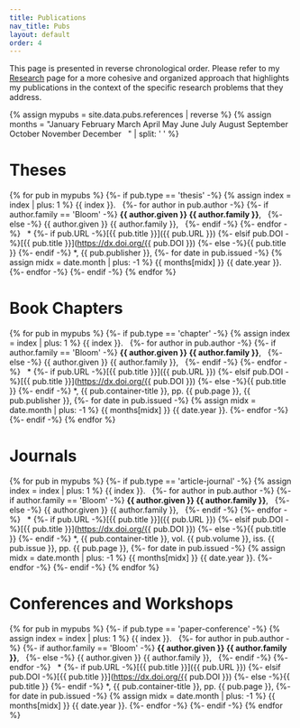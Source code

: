 ```yaml
---
title: Publications
nav_title: Pubs
layout: default
order: 4
---
```


This page is presented in reverse chronological order. 
Please refer to my [Research](./research.html) page for a more
cohesive and organized approach that highlights my publications in the context
of the specific research problems that they address.

<!--
# Notice

This material is presented to ensure timely dissemination of scholarly and
technical work. Copyright and all rights therein are retained by authors or by
other copyright holders. All persons copying this information are expected to
adhere to the terms and constraints invoked by each author's copyright. In most
cases, these works **may not be reposted** without the explicit permission
of the copyright holder.

# Publications
-->


{% assign mypubs = site.data.pubs.references | reverse %}
{% assign months = "January February March April May June July August September October November December &nbsp; " | split: ' ' %}

# Theses
{% for pub in mypubs %}
{%- if pub.type == 'thesis' -%}
{% assign index = index | plus: 1 %}
{{ index }}. &nbsp; 
  {%- for author in pub.author -%}
    {%- if author.family == 'Bloom' -%}
    **{{ author.given }} {{ author.family }}**, &nbsp;
    {%- else -%}
    {{ author.given }} {{ author.family }}, &nbsp;
    {%- endif -%}
  {%- endfor -%}
  &nbsp; *
  {%- if pub.URL -%}[{{ pub.title }}]({{ pub.URL }})
  {%- elsif pub.DOI -%}[{{ pub.title }}](https://dx.doi.org/{{ pub.DOI }})
  {%- else -%}{{ pub.title }}
  {%- endif -%}
  *,
  {{ pub.publisher }},
  {%- for date in pub.issued -%}
    {% assign midx = date.month | plus: -1 %}
    {{ months[midx] }}
    {{ date.year }}.
  {%- endfor -%}
{%- endif -%}
{% endfor %}

# Book Chapters
{% for pub in mypubs %}
{%- if pub.type == 'chapter' -%}
{% assign index = index | plus: 1 %}
{{ index }}. &nbsp; 
  {%- for author in pub.author -%}
    {%- if author.family == 'Bloom' -%}
    **{{ author.given }} {{ author.family }}**, &nbsp;
    {%- else -%}
    {{ author.given }} {{ author.family }}, &nbsp;
    {%- endif -%}
  {%- endfor -%}
  &nbsp; *
  {%- if pub.URL -%}[{{ pub.title }}]({{ pub.URL }})
  {%- elsif pub.DOI -%}[{{ pub.title }}](https://dx.doi.org/{{ pub.DOI }})
  {%- else -%}{{ pub.title }}
  {%- endif -%}
  *,
  {{ pub.container-title }},
  pp. {{ pub.page }},
  {{ pub.publisher }},
  {%- for date in pub.issued -%}
    {% assign midx = date.month | plus: -1 %}
    {{ months[midx] }}
    {{ date.year }}.
  {%- endfor -%}
{%- endif -%}
{% endfor %}



# Journals
{% for pub in mypubs %}
{%- if pub.type == 'article-journal' -%}
{% assign index = index | plus: 1 %}
{{ index }}. &nbsp; 
  {%- for author in pub.author -%}
    {%- if author.family == 'Bloom' -%}
    **{{ author.given }} {{ author.family }}**, &nbsp;
    {%- else -%}
    {{ author.given }} {{ author.family }}, &nbsp;
    {%- endif -%}
  {%- endfor -%}
  &nbsp; *
  {%- if pub.URL -%}[{{ pub.title }}]({{ pub.URL }})
  {%- elsif pub.DOI -%}[{{ pub.title }}](https://dx.doi.org/{{ pub.DOI }})
  {%- else -%}{{ pub.title }}
  {%- endif -%}
  *,
  {{ pub.container-title }},
  vol. {{ pub.volume }},
  iss. {{ pub.issue }},
  pp. {{ pub.page }},
  {%- for date in pub.issued -%}
    {% assign midx = date.month | plus: -1 %}
    {{ months[midx] }}
    {{ date.year }}.
  {%- endfor -%}
{%- endif -%}
{% endfor %}

# Conferences and Workshops
{% for pub in mypubs %}
{%- if pub.type == 'paper-conference' -%}
{% assign index = index | plus: 1 %}
{{ index }}. &nbsp; 
  {%- for author in pub.author -%}
    {%- if author.family == 'Bloom' -%}
    **{{ author.given }} {{ author.family }}**, &nbsp;
    {%- else -%}
    {{ author.given }} {{ author.family }}, &nbsp;
    {%- endif -%}
  {%- endfor -%}
  &nbsp; *
  {%- if pub.URL -%}[{{ pub.title }}]({{ pub.URL }})
  {%- elsif pub.DOI -%}[{{ pub.title }}](https://dx.doi.org/{{ pub.DOI }})
  {%- else -%}{{ pub.title }}
  {%- endif -%}
  *,
  {{ pub.container-title }},
  pp. {{ pub.page }},
  {%- for date in pub.issued -%}
    {% assign midx = date.month | plus: -1 %}
    {{ months[midx] }}
    {{ date.year }}.
  {%- endfor -%}
{%- endif -%}
{% endfor %}



